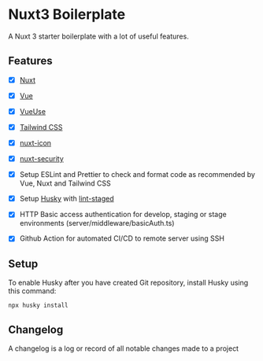 # Nuxt3 Boilerplate

A Nuxt 3 starter boilerplate with a lot of useful features.

## Features

- [x] [Nuxt](https://v3.nuxtjs.org)
- [x] [Vue](https://vuejs.org)
- [x] [VueUse](https://vueuse.org/guide/#nuxt)
- [x] [Tailwind CSS](https://tailwindcss.nuxtjs.org)
- [x] [nuxt-icon](https://github.com/nuxt-modules/icon)
- [x] [nuxt-security](https://github.com/Baroshem/nuxt-security)

- [x] Setup ESLint and Prettier to check and format code as recommended by Vue, Nuxt and Tailwind CSS
- [x] Setup [Husky](https://typicode.github.io/husky/) with [lint-staged](https://github.com/okonet/lint-staged)

- [x] HTTP Basic access authentication for develop, staging or stage environments (server/middleware/basicAuth.ts)
- [x] Github Action for automated CI/CD to remote server using SSH

## Setup

To enable Husky after you have created Git repository, install Husky using this command:
```shell
npx husky install
```

## Changelog

A changelog is a log or record of all notable changes made to a project

